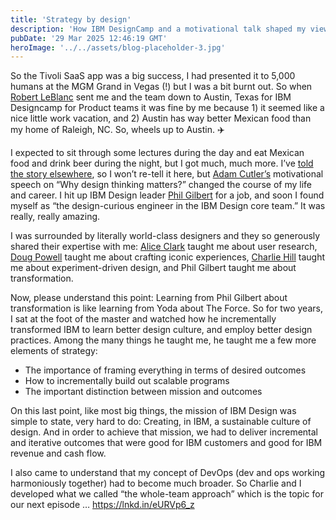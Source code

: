 ```yaml
---
title: 'Strategy by design'
description: 'How IBM DesignCamp and a motivational talk shaped my view of transformation and fundamentally shifted my career.'
pubDate: '29 Mar 2025 12:46:19 GMT'
heroImage: '../../assets/blog-placeholder-3.jpg'
---
```


So the Tivoli SaaS app was a big success, I had presented it to 5,000 humans at the MGM Grand in Vegas (!) but I was a bit burnt out. So when [Robert LeBlanc](https://www.linkedin.com/in/robert-leblanc-0b4b0485/) sent me and the team down to Austin, Texas for IBM Designcamp for Product teams it was fine by me because 1) it seemed like a nice little work vacation, and 2) Austin has way better Mexican food than my home of Raleigh, NC. So, wheels up to Austin. ✈️

I expected to sit through some lectures during the day and eat Mexican food and drink beer during the night, but I got much, much more. I’ve [told the story elsewhere](https://lnkd.in/eJhztyhv), so I won’t re-tell it here, but [Adam Cutler’s](https://www.linkedin.com/in/adamcutler/) motivational speech on “Why design thinking matters?” changed the course of my life and career. I hit up IBM Design leader [Phil Gilbert](https://www.linkedin.com/in/philgilbertsr/) for a job, and soon I found myself as “the design-curious engineer in the IBM Design core team.” It was really, really amazing.

I was surrounded by literally world-class designers and they so generously shared their expertise with me: [Alice Clark](https://www.linkedin.com/in/alicemclark/) taught me about user research, [Doug Powell](https://www.linkedin.com/in/douglaspowell330/) taught me about crafting iconic experiences, [Charlie Hill](https://www.linkedin.com/in/charliehill/) taught me about experiment-driven design, and Phil Gilbert taught me about transformation.

Now, please understand this point: Learning from Phil Gilbert about transformation is like learning from Yoda about The Force. So for two years, I sat at the foot of the master and watched how he incrementally transformed IBM to learn better design culture, and employ better design practices. Among the many things he taught me, he taught me a few more elements of strategy:

- The importance of framing everything in terms of desired outcomes
- How to incrementally build out scalable programs
- The important distinction between mission and outcomes

On this last point, like most big things, the mission of IBM Design was simple to state, very hard to do: Creating, in IBM, a sustainable culture of design. And in order to achieve that mission, we had to deliver incremental and iterative outcomes that were good for IBM customers and good for IBM revenue and cash flow.

I also came to understand that my concept of DevOps (dev and ops working harmoniously together) had to become much broader. So Charlie and I developed what we called “the whole-team approach” which is the topic for our next episode … https://lnkd.in/eURVp6_z
